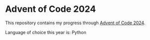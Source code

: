 Advent of Code 2024
=========================

This repository contains my progress through [Advent of Code 2024](https://adventofcode.com/2024).

Language of choice this year is: Python

